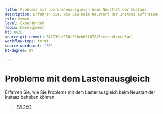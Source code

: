 ```yaml
---
title: Probleme mit dem Lastenausgleich beim Neustart der Instanz
description: Erfahren Sie, wie Sie beim Neustart der Instanz auftretende Probleme mit dem Lastenausgleich beheben können.
role: Admin
level: Experienced
topic: Development
kt: 8428
source-git-commit: 548739ef758c91beb68107847bfccebfceee5ac1
workflow-type: tm+mt
source-wordcount: '30'
ht-degree: 0%

---
```



# Probleme mit dem Lastenausgleich

Erfahren Sie, wie Sie Probleme mit dem Lastenausgleich beim Neustart der Instanz beheben können.
>[!VIDEO](https://video.tv.adobe.com/v/335984?quality=12)
